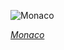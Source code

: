 
![Monaco](https://www.gstatic.com/prettyearth/assets/full/1350.jpg)

*[Monaco](https://www.google.com/maps/@43.734786,7.423193,19z/data=!3m1!1e3)*
